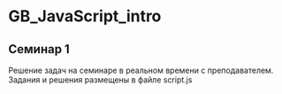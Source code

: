 # GB_JavaScript_intro

## Семинар 1

Решение задач на семинаре в реальном времени с преподавателем. 
Задания и решения размещены в файле script.js